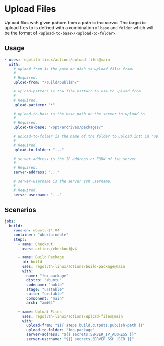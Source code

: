 <!-- AUTO_GENERATE_START -->
# Upload Files

Upload files with given pattern from a path to the server. The target to upload
files to is defined with a combination of `base` and `folder` which will be the
format of `<upload-to-base>/<upload-to-folder>`.
<!-- AUTO_GENERATE_END -->

## Usage

```yaml
- uses: regolith-linux/actions/upload-files@main
  with:
    # upload-from is the path on disk to upload files from.
    #
    # Required.
    upload-from: "/build/publish/"

    # upload-pattern is the file pattern to use to upload from.
    #
    # Required.
    upload-pattern: "*"

    # upload-to-base is the base path on the server to upload to.
    #
    # Required.
    upload-to-base: "/opt/archives/packages/"

    # upload-to-folder is the name of the folder to upload into in 'upload-to-base'.
    #
    # Required.
    upload-to-folder: "..."

    # server-address is the IP address or FQDN of the server.
    #
    # Required.
    server-address: "..."

    # server-username is the server ssh username.
    #
    # Required.
    server-username: "..."
```

## Scenarios

```yaml
jobs:
  build:
    runs-on: ubuntu-24.04
    container: "ubuntu:noble"
    steps:
      - name: Checkout
        uses: actions/checkout@v4

      - name: Build Package
        id: build
        uses: regolith-linux/actions/build-package@main
        with:
          name: "foo-package"
          distro: "ubuntu"
          codename: "noble"
          stage: "unstable"
          suite: "unstable"
          component: "main"
          arch: "amd64"

      - name: Upload Files
        uses: regolith-linux/actions/upload-files@main
        with:
          upload-from: "${{ steps.build.outputs.publish-path }}"
          upload-to-folder: "foo-package"
          server-address: "${{ secrets.SERVER_IP_ADDRESS }}"
          server-username: "${{ secrets.SERVER_SSH_USER }}"
```

